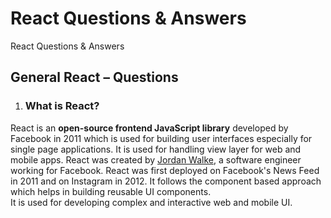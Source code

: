 # React Questions & Answers
React Questions &amp; Answers

## General React – Questions

1. ### What is React?

React is an **open-source frontend JavaScript library** developed by Facebook in 2011 which is used for building user interfaces especially for single page applications. 
It is used for handling view layer for web and mobile apps. 
React was created by [Jordan Walke](https://github.com/jordwalke), a software engineer working for Facebook. 
React was first deployed on Facebook's News Feed in 2011 and on Instagram in 2012.
It follows the component based approach which helps in building reusable UI components.<br>
It is used for developing complex and interactive web and mobile UI.
